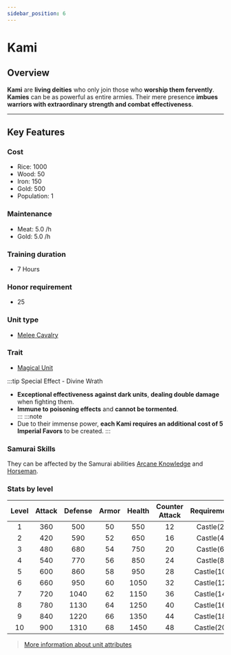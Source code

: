 ```yaml
---
sidebar_position: 6
---
```


# Kami

## Overview

**Kami** are **living deities** who only join those who **worship them fervently**. **Kamies** can be as powerful as entire armies. Their mere presence **imbues warriors with extraordinary strength and combat effectiveness**.  

---

## Key Features

### Cost
- Rice: 1000
- Wood: 50
- Iron: 150
- Gold: 500
- Population: 1

### Maintenance
- Meat: 5.0 /h
- Gold: 5.0 /h

### Training duration
- 7 Hours

### Honor requirement
- 25

### Unit type
- [Melee Cavalry](../index.md#melee-cavalry)

### Trait
- [Magical Unit](../index.md#magical-units)

:::tip Special Effect - Divine Wrath
- **Exceptional effectiveness against dark units**, **dealing double damage** when fighting them.  
- **Immune to poisoning effects** and **cannot be tormented**.  
:::
:::note
- Due to their immense power, **each Kami requires an additional cost of 5 Imperial Favors** to be created.
:::  

### Samurai Skills
They can be affected by the Samurai abilities [Arcane Knowledge](../../samurais/knowledge-skills.md) and [Horseman](../../samurais/reasoning-skills.md).

### Stats by level

| Level | Attack | Defense | Armor | Health | Counter Attack | Requirement  |
| :---: | :----: | :-----: | :---: | :----: | :------------: | :----------: |
|   1   |  360   |   500   |  50   |  550   |       12       |  Castle(2)   |
|   2   |  420   |   590   |  52   |  650   |       16       |  Castle(4)   |
|   3   |  480   |   680   |  54   |  750   |       20       |  Castle(6)   |
|   4   |  540   |   770   |  56   |  850   |       24       |  Castle(8)   |
|   5   |  600   |   860   |  58   |  950   |       28       |  Castle(10)  |
|   6   |  660   |   950   |  60   | 1050   |       32       |  Castle(12)  |
|   7   |  720   |  1040   |  62   | 1150   |       36       |  Castle(14)  |
|   8   |  780   |  1130   |  64   | 1250   |       40       |  Castle(16)  |
|   9   |  840   |  1220   |  66   | 1350   |       44       |  Castle(18)  |
|  10   |  900   |  1310   |  68   | 1450   |       48       |  Castle(20)  |

> [More information about unit attributes](../index.md#attributes)